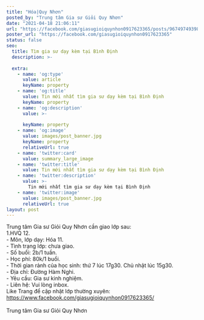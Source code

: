 ```yaml
---
title: "Hóa|Quy Nhơn"
posted_by: "Trung tâm Gia sư Giỏi Quy Nhơn"
date: "2021-04-18 21:06:11"
url: "https://facebook.com/giasugioiquynhon0917623365/posts/967497493988911"
poster_url: "https://facebook.com/giasugioiquynhon0917623365"
status: false
seo:
  title: Tìm gia sư dạy kèm tại Bình Định
  description: >-
    
  extra:
    - name: 'og:type'
      value: article
      keyName: property
    - name: 'og:title'
      value: Tin mới nhất tìm gia sư dạy kèm tại Bình Định
      keyName: property
    - name: 'og:description'
      value: >-
        
      keyName: property
    - name: 'og:image'
      value: images/post_banner.jpg
      keyName: property
      relativeUrl: true
    - name: 'twitter:card'
      value: summary_large_image
    - name: 'twitter:title'
      value: Tin mới nhất tìm gia sư dạy kèm tại Bình Định
    - name: 'twitter:description'
      value: >-
        Tin mới nhất tìm gia sư dạy kèm tại Bình Định
    - name: 'twitter:image'
      value: images/post_banner.jpg
      relativeUrl: true
layout: post
---
```

Trung tâm Gia sư Giỏi Quy Nhơn cần giao lớp sau:<br>1.HVQ 12.<br>- Môn, lớp dạy: Hóa 11.<br>- Tình trạng lớp: chưa giao.<br>- Số buổi: 2b/1 tuần.<br>- Học phí: 80k/1 buổi.<br>- Thời gian rảnh của học sinh: thứ 7 lúc 17g30. Chủ nhật lúc 15g30.<br>- Địa chỉ: Đường Hàm Nghi.<br>- Yêu cầu: Gia sư kinh nghiệm.<br>- Liên hệ: Vui lòng inbox.<br>Like Trang để cập nhật lớp thường xuyên: https://www.facebook.com/giasugioiquynhon0917623365/<br><br>Trung tâm Gia sư Giỏi Quy Nhơn
